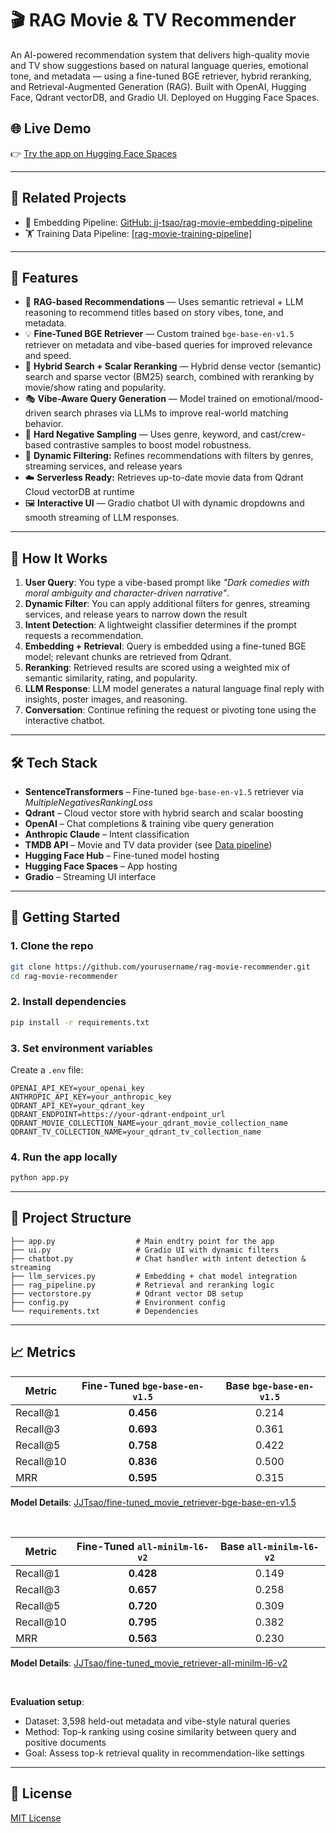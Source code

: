 # 🎬 RAG Movie & TV Recommender

An AI-powered recommendation system that delivers high-quality movie and TV show suggestions based on natural language queries, emotional tone, and metadata — using a fine-tuned BGE retriever, hybrid reranking, and Retrieval-Augmented Generation (RAG). Built with OpenAI, Hugging Face, Qdrant vectorDB, and Gradio UI. Deployed on Hugging Face Spaces.

## 🌐 Live Demo

👉 [Try the app on Hugging Face Spaces](https://huggingface.co/spaces/JJTsao/RAG_Movie_Recommendation_Assistant)

---

## 🔗 Related Projects

- 💬 Embedding Pipeline: [GitHub: jj-tsao/rag-movie-embedding-pipeline](https://github.com/jj-tsao/rag-movie-embedding-pipeline)  
- 🏋️ Training Data Pipeline: [[rag-movie-training-pipeline]](https://github.com/jj-tsao/rag-movie-training-pipeline)

---
## 📌 Features

- 🧠 **RAG-based Recommendations** — Uses semantic retrieval + LLM reasoning to recommend titles based on story vibes, tone, and metadata.
- 💡 **Fine-Tuned BGE Retriever** — Custom trained `bge-base-en-v1.5` retriever on metadata and vibe-based queries for improved relevance and speed.
- 🎯 **Hybrid Search + Scalar Reranking** — Hybrid dense vector (semantic) search and sparse vector (BM25) search, combined with reranking by movie/show rating and popularity.
- 🎭 **Vibe-Aware Query Generation** — Model trained on emotional/mood-driven search phrases via LLMs to improve real-world matching behavior.
- 🧪 **Hard Negative Sampling** — Uses genre, keyword, and cast/crew-based contrastive samples to boost model robustness.
- 🔎 **Dynamic Filtering:** Refines recommendations with filters by genres, streaming services, and release years
- ☁️ **Serverless Ready:** Retrieves up-to-date movie data from Qdrant Cloud vectorDB at runtime
- 🖼️ **Interactive UI** — Gradio chatbot UI with dynamic dropdowns and smooth streaming of LLM responses.

---

## 🧠 How It Works

1. **User Query**: You type a vibe-based prompt like _"Dark comedies with moral ambiguity and character-driven narrative"_.
2. **Dynamic Filter**: You can apply additional filters for genres, streaming services, and release years to narrow down the result
3. **Intent Detection**: A lightweight classifier determines if the prompt requests a recommendation.
4. **Embedding + Retrieval**: Query is embedded using a fine-tuned BGE model; relevant chunks are retrieved from Qdrant.
5. **Reranking**: Retrieved results are scored using a weighted mix of semantic similarity, rating, and popularity.
6. **LLM Response**: LLM model generates a natural language final reply with insights, poster images, and reasoning.
7. **Conversation**: Continue refining the request or pivoting tone using the interactive chatbot.

---

## 🛠️ Tech Stack

- **SentenceTransformers** – Fine-tuned `bge-base-en-v1.5` retriever via _MultipleNegativesRankingLoss_ 
- **Qdrant** – Cloud vector store with hybrid search and scalar boosting
- **OpenAI** – Chat completions & training vibe query generation 
- **Anthropic Claude** – Intent classification
- **TMDB API** – Movie and TV data provider (see [Data pipeline](https://github.com/jj-tsao/rag-movie-embedding-pipeline))
- **Hugging Face Hub** – Fine-tuned model hosting
- **Hugging Face Spaces** – App hosting
- **Gradio** – Streaming UI interface

---

## 🚀 Getting Started

### 1. Clone the repo

```bash
git clone https://github.com/yourusername/rag-movie-recommender.git
cd rag-movie-recommender
```

### 2. Install dependencies

```bash
pip install -r requirements.txt
```

### 3. Set environment variables

Create a `.env` file:
```
OPENAI_API_KEY=your_openai_key
ANTHROPIC_API_KEY=your_anthropic_key
QDRANT_API_KEY=your_qdrant_key
QDRANT_ENDPOINT=https://your-qdrant-endpoint_url
QDRANT_MOVIE_COLLECTION_NAME=your_qdrant_movie_collection_name
QDRANT_TV_COLLECTION_NAME=your_qdrant_tv_collection_name
```

### 4. Run the app locally

```bash
python app.py
```

---

## 📂 Project Structure

```
├── app.py                  # Main endtry point for the app
├── ui.py                   # Gradio UI with dynamic filters
├── chatbot.py              # Chat handler with intent detection & streaming
├── llm_services.py         # Embedding + chat model integration
├── rag_pipeline.py         # Retrieval and reranking logic
├── vectorstore.py          # Qdrant vector DB setup
├── config.py               # Environment config
└── requirements.txt        # Dependencies
```
---

## 📈 Metrics

| Metric     | Fine-Tuned `bge-base-en-v1.5` | Base `bge-base-en-v1.5` |
| ---------- | :---------------------------: | :---------------------: |
| Recall\@1  |           **0.456**           |          0.214          |
| Recall\@3  |           **0.693**           |          0.361          |
| Recall\@5  |           **0.758**           |          0.422          |
| Recall\@10 |           **0.836**           |          0.500          |
| MRR        |           **0.595**           |          0.315          |

**Model Details**: [JJTsao/fine-tuned_movie_retriever-bge-base-en-v1.5](https://huggingface.co/JJTsao/fine-tuned_movie_retriever-bge-base-en-v1.5)

<br />
  
| Metric      | Fine-Tuned `all-minilm-l6-v2` | Base `all-minilm-l6-v2` |
|-------------|:-----------------------------:|:-----------------------:|
| Recall@1    |           **0.428**           |          0.149          |
| Recall@3    |           **0.657**           |          0.258          |
| Recall@5    |           **0.720**           |          0.309          |
| Recall@10   |           **0.795**           |          0.382          |
| MRR         |           **0.563**           |          0.230          |

**Model Details**: [JJTsao/fine-tuned_movie_retriever-all-minilm-l6-v2](https://huggingface.co/JJTsao/fine-tuned_movie_retriever-all-minilm-l6-v2)

<br />

**Evaluation setup**:
- Dataset: 3,598 held-out metadata and vibe-style natural queries
- Method: Top-k ranking using cosine similarity between query and positive documents
- Goal: Assess top-k retrieval quality in recommendation-like settings


---
## 📄 License

[MIT License](LICENSE)
